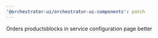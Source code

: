 ```yaml
---
'@orchestrator-ui/orchestrator-ui-components': patch
---
```


Orders productsblocks in service configuration page better
